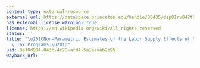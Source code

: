 ```yaml
---
content_type: external-resource
external_url: https://dataspace.princeton.edu/handle/88435/dsp01rv042t06t
has_external_license_warning: true
license: https://en.wikipedia.org/wiki/All_rights_reserved
status: ''
title: "\u201CNon-Parametric Estimates of the Labor Supply Effects of Negative Income\
  \ Tax Programs.\u201D"
uid: 8ef0d904-043b-4c28-afd4-5a1aeaab2e95
wayback_url: ''
---
```

